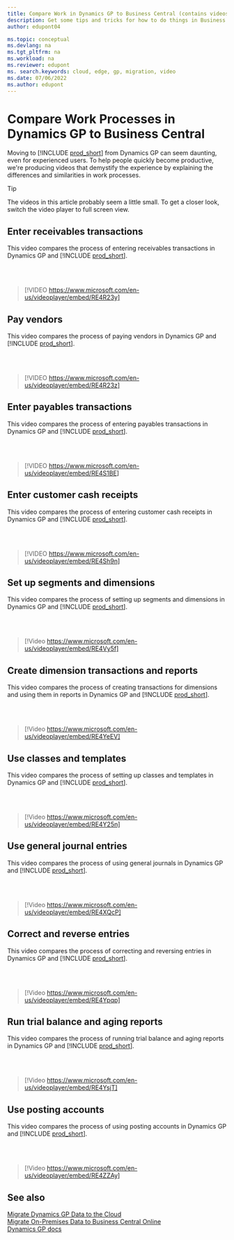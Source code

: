 ```yaml
---
title: Compare Work in Dynamics GP to Business Central (contains videos)
description: Get some tips and tricks for how to do things in Business Central online that you currently do in Dynamics GP.
author: edupont04

ms.topic: conceptual
ms.devlang: na
ms.tgt_pltfrm: na
ms.workload: na
ms.reviewer: edupont
ms. search.keywords: cloud, edge, gp, migration, video
ms.date: 07/06/2022
ms.author: edupont
---
```


# Compare Work Processes in Dynamics GP to Business Central

Moving to [!INCLUDE [prod_short](../includes/prod_short.md)] from Dynamics GP can seem daunting, even for experienced users. To help people quickly become productive, we're producing videos that demystify the experience by explaining the differences and similarities in work processes.

> [!Tip]  
> The videos in this article probably seem a little small. To get a closer look, switch the video player to full screen view.

## Enter receivables transactions

This video compares the process of entering receivables transactions in Dynamics GP and [!INCLUDE [prod_short](../includes/prod_short.md)].

<br><br>  

> [!VIDEO https://www.microsoft.com/en-us/videoplayer/embed/RE4R23y]

## Pay vendors

This video compares the process of paying vendors in Dynamics GP and [!INCLUDE [prod_short](../includes/prod_short.md)].

<br><br>  

> [!VIDEO https://www.microsoft.com/en-us/videoplayer/embed/RE4R23z]

## Enter payables transactions

This video compares the process of entering payables transactions in Dynamics GP and [!INCLUDE [prod_short](../includes/prod_short.md)].

<br><br>  

> [!VIDEO https://www.microsoft.com/en-us/videoplayer/embed/RE4S1BE]

## Enter customer cash receipts

This video compares the process of entering customer cash receipts in Dynamics GP and [!INCLUDE [prod_short](../includes/prod_short.md)].

<br><br>  

> [!VIDEO https://www.microsoft.com/en-us/videoplayer/embed/RE4Sh9n]

## Set up segments and dimensions

This video compares the process of setting up segments and dimensions in Dynamics GP and [!INCLUDE [prod_short](../includes/prod_short.md)].

<br><br>

> [!Video https://www.microsoft.com/en-us/videoplayer/embed/RE4Vy5f]


## Create dimension transactions and reports

This video compares the process of creating transactions for dimensions and using them in reports in Dynamics GP and [!INCLUDE [prod_short](../includes/prod_short.md)].

<br><br>

> [!Video https://www.microsoft.com/en-us/videoplayer/embed/RE4YeEV]


## Use classes and templates

This video compares the process of setting up classes and templates in Dynamics GP and [!INCLUDE [prod_short](../includes/prod_short.md)].

<br><br>

> [!Video https://www.microsoft.com/en-us/videoplayer/embed/RE4Y25n]

## Use general journal entries

This video compares the process of using general journals in Dynamics GP and [!INCLUDE [prod_short](../includes/prod_short.md)].

<br><br>

> [!Video https://www.microsoft.com/en-us/videoplayer/embed/RE4XQcP]

## Correct and reverse entries

This video compares the process of correcting and reversing entries in Dynamics GP and [!INCLUDE [prod_short](../includes/prod_short.md)].

<br><br>

> [!Video https://www.microsoft.com/en-us/videoplayer/embed/RE4Ypqp]

## Run trial balance and aging reports

This video compares the process of running trial balance and aging reports in Dynamics GP and [!INCLUDE [prod_short](../includes/prod_short.md)].

<br><br>

> [!Video https://www.microsoft.com/en-us/videoplayer/embed/RE4YsjT]

## Use posting accounts

This video compares the process of using posting accounts in Dynamics GP and [!INCLUDE [prod_short](../includes/prod_short.md)].

<br><br>

> [!Video https://www.microsoft.com/en-us/videoplayer/embed/RE4ZZAy]

## See also

[Migrate Dynamics GP Data to the Cloud](migrate-dynamics-gp.md)  
[Migrate On-Premises Data to Business Central Online](migrate-data.md)  
[Dynamics GP docs](/dynamics-gp/)  
